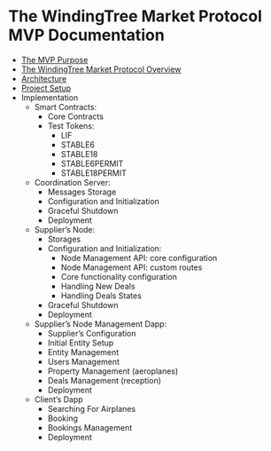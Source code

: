 # The WindingTree Market Protocol MVP Documentation

- [The MVP Purpose](./mvp-purpose.md)
- [The WindingTree Market Protocol Overview](./protocol.md)
- [Architecture](./architecture.md)
- [Project Setup](./setup.md)
- Implementation
  - Smart Contracts:
    - Core Contracts
    - Test Tokens:
      - LIF
      - STABLE6
      - STABLE18
      - STABLE6PERMIT
      - STABLE18PERMIT
  - Coordination Server:
    - Messages Storage
    - Configuration and Initialization
    - Graceful Shutdown
    - Deployment
  - Supplier’s Node:
    - Storages
    - Configuration and Initialization:
      - Node Management API: core configuration
      - Node Management API: custom routes
      - Core functionality configuration
      - Handling New Deals
      - Handling Deals States
    - Graceful Shutdown
    - Deployment
  - Supplier’s Node Management Dapp:
    - Supplier’s Configuration
    - Initial Entity Setup
    - Entity Management
    - Users Management
    - Property Management (aeroplanes)
    - Deals Management (reception)
    - Deployment
  - Client’s Dapp
    - Searching For Airplanes
    - Booking
    - Bookings Management
    - Deployment

